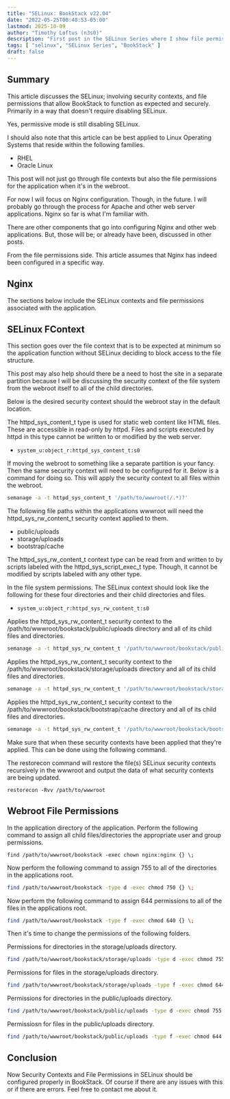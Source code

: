 ```yaml
---
title: "SELinux: BookStack v22.04"
date: "2022-05-25T00:40:53-05:00"
lastmod: 2025-10-09
author: "Timothy Loftus (n3s0)"
description: "First post in the SELinux Series where I show file permissions and SELinux configuration for BookStack on Nginx."
tags: [ "selinux", "SELinux Series", "BookStack" ]
draft: false
---
```


## Summary

This article discusses the SELinux; involving security contexts, and file
permissions that allow BookStack to function as expected and securely.
Primarily in a way that doesn't require disabling SELinux.

Yes, permissive mode is still disabling SELinux.

I should also note that this article can be best applied to Linux
Operating Systems that reside within the following families.

- RHEL
- Oracle Linux

This post will not just go through file contexts but also the file
permissions for the application when it's in the webroot.

For now I will focus on Nginx configuration. Though, in the future. I
will probably go through the process for Apache and other web server
applications. Nginx so far is what I'm familiar with.

There are other components that go into configuring Nginx and other web
applications. But, those will be; or already have been, discussed in
other posts.

From the file permissions side. This article assumes that Nginx has
indeed been configured in a specific way.

## Nginx

The sections below include the SELinux contexts and file permissions 
associated with the application. 

## SELinux FContext

This section goes over the file context that is to be expected at
minimum so the application function without SELinux deciding to block
access to the file structure.

This post may also help should there be a need to host the site in a
separate partition because I will be discussing the security context of
the file system from the webroot itself to all of the child directories.

Below is the desired security context should the webroot stay in the
default location.

The httpd_sys_content_t type is used for static web content like HTML
files. These are accessible in read-only by httpd. Files and scripts 
executed by httpd in this type cannot be written to or modified by the 
web server.

- ```system_u:object_r:httpd_sys_content_t:s0```

If moving the webroot to something like a separate partition is your
fancy. Then the same security context will need to be configured for it.
Below is a command for doing so. This will apply the security context to
all files within the webroot.

```sh
semanage -a -t httpd_sys_content_t '/path/to/wwwroot(/.*)?'
```

The following file paths within the applications wwwroot will need the
httpd_sys_rw_content_t security context applied to them.

- public/uploads
- storage/uploads
- bootstrap/cache

The httpd_sys_rw_content_t context type can be read from and written to 
by scripts labeled with the httpd_sys_script_exec_t type. Though, it 
cannot be modified by scripts labeled with any other type.

In the file system permissions. The SELinux context should look like the
following for these four directories and their child directories and
files.

- ```system_u:object_r:httpd_sys_rw_content_t:s0```

Applies the httpd_sys_rw_content_t security context to the
/path/to/wwwroot/bookstack/public/uploads directory and all of its child
files and directories.

```sh
semanage -a -t httpd_sys_rw_content_t '/path/to/wwwroot/bookstack/public/uploads(/.*)?'
```

Applies the httpd_sys_rw_content_t security context to the
/path/to/wwwroot/bookstack/storage/uploads directory and all of its child
files and directories.

```sh
semanage -a -t httpd_sys_rw_content_t '/path/to/wwwroot/bookstack/storage/uploads(/.*)?'
```

Applies the httpd_sys_rw_content_t security context to the
/path/to/wwwroot/bookstack/bootstrap/cache directory and all of its child
files and directories.

```sh
semanage -a -t httpd_sys_rw_content_t '/path/to/wwwroot/bookstack/bootstrap/cache(/.*)?'
```

Make sure that when these security contexts have been applied that
they're applied. This can be done using the following command.

The restorecon command will restore the file(s) SELinux security
contexts recursively in the wwwroot and output the data of what security
contexts are being updated.

```
restorecon -Rvv /path/to/wwwroot
```

## Webroot File Permissions

In the application directory of the application. Perform the following
command to assign all child files/directories the appropriate user and
group permissions.

```
find /path/to/wwwroot/bookstack -exec chown nginx:nginx {} \;
```

Now perform the following command to assign 755 to all of the
directories in the applications root.

```sh
find /path/to/wwwroot/bookstack -type d -exec chmod 750 {} \;
```

Now perform the following command to assign 644 permissions to all of
the files in the applications root.

```sh
find /path/to/wwwroot/bookstack -type f -exec chmod 640 {} \;
```

Then it's time to change the permissions of the following folders.

Permissions for directories in the storage/uploads directory.

```sh
find /path/to/wwwroot/bookstack/storage/uploads -type d -exec chmod 755 {} \;
```

Permissions for files in the storage/uploads directory.

```sh
find /path/to/wwwroot/bookstack/storage/uploads -type f -exec chmod 644 {} \;
```

Permissions for directories in the public/uploads directory.

```sh
find /path/to/wwwroot/bookstack/public/uploads -type d -exec chmod 755 {} \;
```

Permissiosn for files in the public/uploads directory.

```sh
find /path/to/wwwroot/bookstack/public/uploads -type f -exec chmod 644 {} \;
```

## Conclusion

Now Security Contexts and File Permissions in SELinux should be 
configured properly in BookStack. Of course if there are any issues with
this or if there are errors. Feel free to contact me about it.
